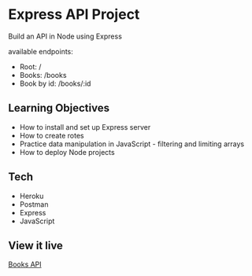 # Express API Project

Build an API in Node using Express

available endpoints:

- Root: /
- Books: /books
- Book by id: /books/:id

## Learning Objectives

- How to install and set up Express server
- How to create rotes
- Practice data manipulation in JavaScript - filtering and limiting arrays
- How to deploy Node projects

## Tech

- Heroku
- Postman
- Express
- JavaScript

## View it live

[Books API](https://therese-book-api.herokuapp.com/)
